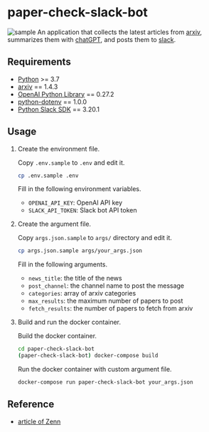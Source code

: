 # paper-check-slack-bot

![sample](https://github.com/ken2403/paper-check-slack-bot/blob/feat/images/image/sample.png)
An application that collects the latest articles from [arxiv](https://arxiv.org/), summarizes them with [chatGPT](https://openai.com/blog/chatgpt), and posts them to [slack](https://slack.com).

## Requirements

- [Python](https://www.python.org/) >= 3.7
- [arxiv](http://lukasschwab.me/arxiv.py/index.html) == 1.4.3
- [OpenAI Python Library](https://platform.openai.com/docs/api-reference?lang=python) == 0.27.2
- [python-dotenv](https://saurabh-kumar.com/python-dotenv/) == 1.0.0
- [Python Slack SDK](https://slack.dev/python-slack-sdk/) == 3.20.1

## Usage

1. Create the environment file.

   Copy `.env.sample` to `.env` and edit it.

    ```bash
    cp .env.sample .env
    ```

    Fill in the following environment variables.
    - `OPENAI_API_KEY`: OpenAI API key
    - `SLACK_API_TOKEN`: Slack bot API token

2. Create the argument file.

   Copy `args.json.sample` to `args/` directory and edit it.

    ```bash
    cp args.json.sample args/your_args.json
    ```

    Fill in the following arguments.
    - `news_title`: the title of the news
    - `post_channel`: the channel name to post the message
    - `categories`: array of arxiv categories
    - `max_results`: the maximum number of papers to post
    - `fetch_results`: the number of papers to fetch from arxiv

3. Build and run the docker container.  

    Build the docker container.

    ```bash
    cd paper-check-slack-bot
    (paper-check-slack-bot) docker-compose build
    ```

    Run the docker container with custom argument file.

    ```bash
    docker-compose run paper-check-slack-bot your_args.json
    ```

## Reference

- [article of Zenn](https://zenn.dev/ozushi/articles/ebe3f47bf50a86)
